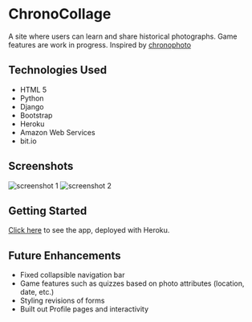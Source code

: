 # ChronoCollage

A site where users can learn and share historical photographs. Game features are work in progress. Inspired by [chronophoto](https://www.chronophoto.app/)

## Technologies Used

* HTML 5
* Python
* Django
* Bootstrap
* Heroku
* Amazon Web Services
* bit.io

## Screenshots
![screenshot 1](https://i.imgur.com/wHpYgK1.png)
![screenshot 2](https://i.imgur.com/76FgPcN.png)

## Getting Started

[Click here](https://chronocollage.herokuapp.com/) to see the app, deployed with Heroku.

## Future Enhancements

* Fixed collapsible navigation bar
* Game features such as quizzes based on photo attributes (location, date, etc.)
* Styling revisions of forms
* Built out Profile pages and interactivity 